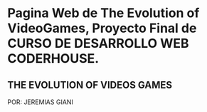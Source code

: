 # Pagina Web de The Evolution of VideoGames, Proyecto Final de CURSO DE DESARROLLO WEB CODERHOUSE.

## THE EVOLUTION OF VIDEOS GAMES

POR: JEREMIAS GIANI